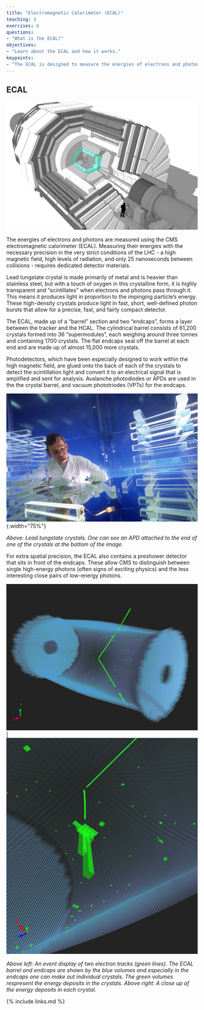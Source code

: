 ```yaml
---
title: "Electromagnetic Calorimeter (ECAL)"
teaching: 5
exercises: 0
questions:
- "What is the ECAL?"
objectives:
- "Learn about the ECAL and how it works."
keypoints:
- "The ECAL is designed to measure the energies of electrons and photons with great precision."
---
```

## ECAL

![](../fig/cms_ecal.png)

The energies of electrons and photons are measured using the CMS electromagnetic calorimeter (ECAL). Measuring their energies with the necessary precision in the very strict conditions of the LHC - a high magnetic field, high levels of radiation, and only 25 nanoseconds between collisions - requires dedicated detector materials. 

Lead tungstate crystal is made primarily of metal and is heavier than stainless steel, but with a touch of oxygen in this crystalline form, it is highly transparent and “scintillates” when electrons and photons pass through it. This means it produces light in proportion to the impinging particle’s energy. These high-density crystals produce light in fast, short, well-defined photon bursts that allow for a precise, fast, and fairly compact detector.

The ECAL, made up of a “barrel” section and two “endcaps”, forms a layer between the tracker and the HCAL. The cylindrical barrel consists of 61,200 crystals formed into 36 “supermodules”, each weighing around three tonnes and containing 1700 crystals. The flat endcaps seal off the barrel at each end and are made up of almost 15,000 more crystals.

Photodetectors, which have been especially designed to work within the high magnetic field, are glued onto the back of each of the crystals to detect the scintillation light and convert it to an electrical signal that is amplified and sent for analysis. Avalanche photodiodes or APDs are used in the the crystal barrel, and vacuum phototriodes (VPTs) for the endcaps.

![](../fig/ECALcrystals_0.jpg){:width="75%"}

*Above: Lead tungstate crystals. One can see an APD attached to the end of one of the crystals at the bottom of the image.*

For extra spatial precision, the ECAL also contains a preshower detector that sits in front of the endcaps. These allow CMS to distinguish between single high-energy photons (often signs of exciting physics) and the less interesting close pairs of low-energy photons.

![](../fig/ecal_0.png) | ![](../fig/ecal_1.png)

*Above left: An event display of two electron tracks (green lines). The ECAL barrel and endcaps are shown by the blue volumes and especially in the endcaps one can make out individual crystals. The green volumes respresent the energy deposits in the crystals. Above right: A close up of the energy deposits in each crystal.*

{% include links.md %}
